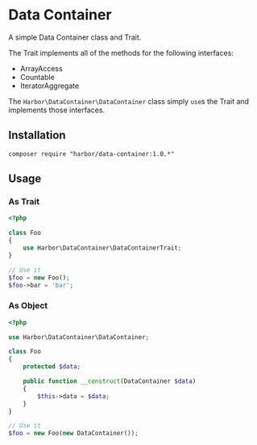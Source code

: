 # Data Container

A simple Data Container class and Trait.

The Trait implements all of the methods for the following interfaces:

*  ArrayAccess
* Countable
* IteratorAggregate

The `Harbor\DataContainer\DataContainer` class simply `use`s the Trait and implements those interfaces.

## Installation

```
composer require "harbor/data-container:1.0.*"
```

## Usage

### As Trait

``` php
<?php

class Foo
{
    use Harbor\DataContainer\DataContainerTrait;
}

// Use it
$foo = new Foo();
$foo->bar = 'bar';
```

### As Object

``` php
<?php

use Harbor\DataContainer\DataContainer;

class Foo
{
    protected $data;

    public function __construct(DataContainer $data)
    {
        $this->data = $data;
    }
}

// Use it
$foo = new Foo(new DataContainer());
```
